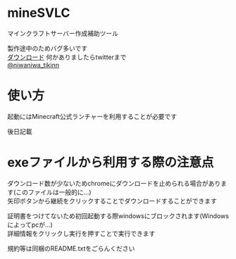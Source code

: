 # mineSVLC
マインクラフトサーバー作成補助ツール  
  
製作途中のためバグ多いです  
[ダウンロード](https://github.com/tikitiki0370/mineSVLC/releases/tag/v0.0.2)
何かありましたらtwitterまで  
[@niwaniwa_tikinn](https://twitter.com/niwaniwa_tikinn)


# 使い方  
起動にはMinecraft公式ランチャーを利用することが必要です  

後日記載

# exeファイルから利用する際の注意点
ダウンロード数が少ないためchromeにダウンロードを止められる場合があります(このファイルは一般的に...)  
矢印ボタンから継続をクリックすることでダウンロードすることができます  

証明書をつけてないため初回起動する際windowsにブロックされます(Windows によってpcが...)  
詳細情報をクリックし実行を押すことで実行できます

規約等は同梱のREADME.txtをごらんください
